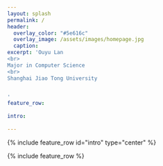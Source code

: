 ```yaml
---
layout: splash
permalink: /
header:
  overlay_color: "#5e616c"
  overlay_image: /assets/images/homepage.jpg
  caption:
excerpt: 'Ouyu Lan
<br>
Major in Computer Science
<br>
Shanghai Jiao Tong University


'
feature_row:
  
intro:
 
---
```


{% include feature_row id="intro" type="center" %}

{% include feature_row %}
